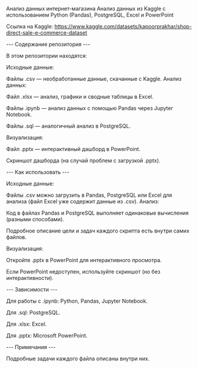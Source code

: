 Анализ данных интернет-магазина Анализ данных из Kaggle с использованием Python (Pandas), PostgreSQL, Excel и PowerPoint

Ссылка на Kaggle: https://www.kaggle.com/datasets/kapoorprakhar/shop-direct-sale-e-commerce-dataset

--- Содержание репозитория ---

В этом репозитории находятся:

Исходные данные:

Файлы .csv — необработанные данные, скачанные с Kaggle.
Анализ данных:

Файл .xlsx — анализ, графики и сводные таблицы в Excel.

Файлы .ipynb — анализ данных с помощью Pandas через Jupyter Notebook.

Файлы .sql — аналогичный анализ в PostgreSQL.

Визуализация:

Файл .pptx — интерактивный дашборд в PowerPoint.

Скриншот дашборда (на случай проблем с загрузкой .pptx).

--- Как использовать ---

Исходные данные:

Файлы .csv можно загрузить в Pandas, PostgreSQL или Excel для анализа (файл Excel уже содержит данные из .csv).
Анализ:

Код в файлах Pandas и PostgreSQL выполняет одинаковые вычисления (разными способами).

Подробное описание цели и задач каждого скрипта есть внутри самих файлов.

Визуализация:

Откройте .pptx в PowerPoint для интерактивного просмотра.

Если PowerPoint недоступен, используйте скриншот (но без интерактивности).

--- Зависимости ---

Для работы с .ipynb: Python, Pandas, Jupyter Notebook.

Для .sql: PostgreSQL.

Для .xlsx: Excel.

Для .pptx: Microsoft PowerPoint.

--- Примечания ---

Подробные задачи каждого файла описаны внутри них.
